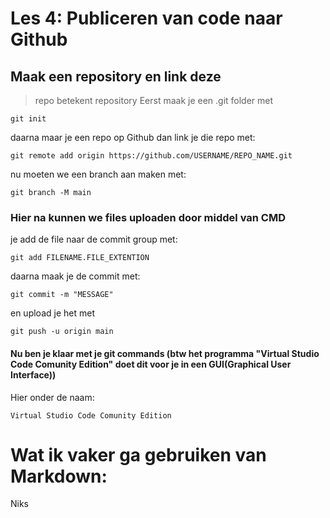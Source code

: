 # Les 4: Publiceren van code naar Github
## Maak een repository en link deze
>repo betekent repository
Eerst maak je een .git folder met 
```
git init
```
daarna maar je een repo op Github
dan link je die repo met:
```
git remote add origin https://github.com/USERNAME/REPO_NAME.git
```
nu moeten we een branch aan maken met:
```
git branch -M main
```
### Hier na kunnen we files uploaden door middel van CMD
je add de file naar de commit group met:
```
git add FILENAME.FILE_EXTENTION
```
daarna maak je de commit met:
```
git commit -m "MESSAGE"
```

en upload je het met 
```
git push -u origin main
```
#### Nu ben je klaar met je git commands (btw het programma "Virtual Studio Code Comunity Edition" doet dit voor je in een GUI(Graphical User Interface))
Hier onder de naam:
```
Virtual Studio Code Comunity Edition
```
# Wat ik vaker ga gebruiken van Markdown:
Niks